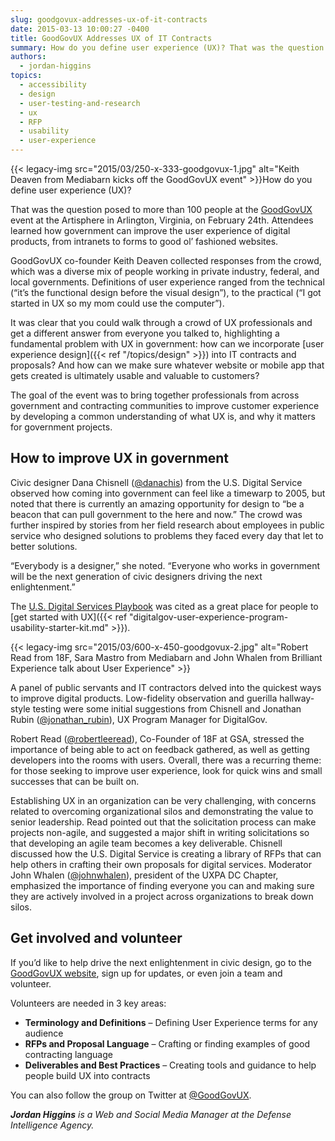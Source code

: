 ```yaml
---
slug: goodgovux-addresses-ux-of-it-contracts
date: 2015-03-13 10:00:27 -0400
title: GoodGovUX Addresses UX of IT Contracts
summary: How do you define user experience (UX)? That was the question posed to more than 100 people at the GoodGovUX event at the Artisphere in Arlington, Virginia, on February 24th. Attendees learned how government can improve the user experience of digital products, from
authors:
  - jordan-higgins
topics:
  - accessibility
  - design
  - user-testing-and-research
  - ux
  - RFP
  - usability
  - user-experience
---
```


{{< legacy-img src="2015/03/250-x-333-goodgovux-1.jpg" alt="Keith Deaven from Mediabarn kicks off the GoodGovUX event" >}}How do you define user experience (UX)?

That was the question posed to more than 100 people at the [GoodGovUX](http://goodgovux.com/) event at the Artisphere in Arlington, Virginia, on February 24th. Attendees learned how government can improve the user experience of digital products, from intranets to forms to good ol’ fashioned websites.

GoodGovUX co-founder Keith Deaven collected responses from the crowd, which was a diverse mix of people working in private industry, federal, and local governments. Definitions of user experience ranged from the technical (“it’s the functional design before the visual design”), to the practical (“I got started in UX so my mom could use the computer”).

It was clear that you could walk through a crowd of UX professionals and get a different answer from everyone you talked to, highlighting a fundamental problem with UX in government: how can we incorporate [user experience design]({{< ref "/topics/design" >}}) into IT contracts and proposals? And how can we make sure whatever website or mobile app that gets created is ultimately usable and valuable to customers?

The goal of the event was to bring together professionals from across government and contracting communities to improve customer experience by developing a common understanding of what UX is, and why it matters for government projects.

## How to improve UX in government

Civic designer Dana Chisnell ([@danachis](https://twitter.com/danachis)) from the U.S. Digital Service observed how coming into government can feel like a timewarp to 2005, but noted that there is currently an amazing opportunity for design to “be a beacon that can pull government to the here and now.” The crowd was further inspired by stories from her field research about employees in public service who designed solutions to problems they faced every day that let to better solutions.

“Everybody is a designer,” she noted. “Everyone who works in government will be the next generation of civic designers driving the next enlightenment.”

The [U.S. Digital Services Playbook](https://playbook.cio.gov/) was cited as a great place for people to [get started with UX]({{< ref "digitalgov-user-experience-program-usability-starter-kit.md" >}}).

{{< legacy-img src="2015/03/600-x-450-goodgovux-2.jpg" alt="Robert Read from 18F, Sara Mastro from Mediabarn and John Whalen from Brilliant Experience talk about User Experience" >}}

A panel of public servants and IT contractors delved into the quickest ways to improve digital products. Low-fidelity observation and guerilla hallway-style testing were some initial suggestions from Chisnell and Jonathan Rubin ([@jonathan_rubin](https://twitter.com/jonathan_rubin)), UX Program Manager for DigitalGov.

Robert Read ([@robertleeread](https://twitter.com/robertleeread)), Co-Founder of 18F at GSA, stressed the importance of being able to act on feedback gathered, as well as getting developers into the rooms with users. Overall, there was a recurring theme: for those seeking to improve user experience, look for quick wins and small successes that can be built on.

Establishing UX in an organization can be very challenging, with concerns related to overcoming organizational silos and demonstrating the value to senior leadership. Read pointed out that the solicitation process can make projects non-agile, and suggested a major shift in writing solicitations so that developing an agile team becomes a key deliverable. Chisnell discussed how the U.S. Digital Service is creating a library of RFPs that can help others in crafting their own proposals for digital services. Moderator John Whalen ([@johnwhalen](https://twitter.com/johnwhalen)), president of the UXPA DC Chapter, emphasized the importance of finding everyone you can and making sure they are actively involved in a project across organizations to break down silos.

## Get involved and volunteer

If you’d like to help drive the next enlightenment in civic design, go to the [GoodGovUX website](http://goodgovux.com/), sign up for updates, or even join a team and volunteer.

Volunteers are needed in 3 key areas:

  * **Terminology and Definitions** &#8211; Defining User Experience terms for any audience
  * **RFPs and Proposal Language** &#8211; Crafting or finding examples of good contracting language
  * **Deliverables and Best Practices** &#8211; Creating tools and guidance to help people build UX into contracts

You can also follow the group on Twitter at [@GoodGovUX](https://twitter.com/GoodGovUX).

_**Jordan Higgins** is a Web and Social Media Manager at the Defense Intelligence Agency._
